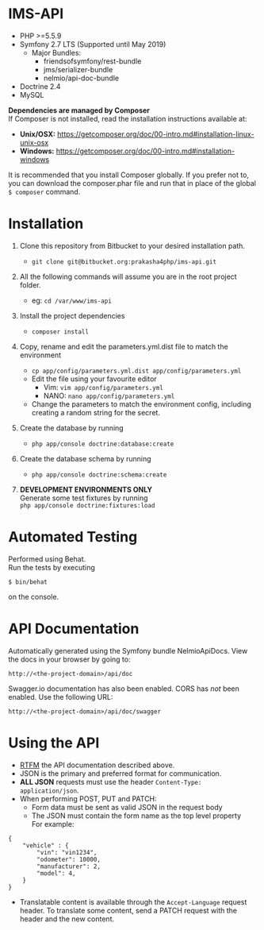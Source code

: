 IMS-API
=======
 - PHP >=5.5.9
 - Symfony 2.7 LTS (Supported until May 2019)
     - Major Bundles:
        - friendsofsymfony/rest-bundle
        - jms/serializer-bundle
        - nelmio/api-doc-bundle
 - Doctrine 2.4
 - MySQL  


**Dependencies are managed by Composer**  
If Composer is not installed, read the installation instructions available at:  

- **Unix/OSX:** <https://getcomposer.org/doc/00-intro.md#installation-linux-unix-osx>  
- **Windows:** <https://getcomposer.org/doc/00-intro.md#installation-windows>

It is recommended that you install Composer globally. If you prefer not to, you can download the composer.phar file and run that in place of the global `$ composer` command.

Installation
============
1. Clone this repository from Bitbucket to your desired installation path.
    - `git clone git@bitbucket.org:prakasha4php/ims-api.git`

2. All the following commands will assume you are in the root project folder.
    - eg: `cd /var/www/ims-api`

3. Install the project dependencies
    - `composer install`

4. Copy, rename and edit the parameters.yml.dist file to match the environment
    - `cp app/config/parameters.yml.dist app/config/parameters.yml`
    - Edit the file using your favourite editor
        - Vim: `vim app/config/parameters.yml`
        - NANO: `nano app/config/parameters.yml`
    - Change the parameters to match the environment config, including creating a random string for the secret.

5. Create the database by running
    - `php app/console doctrine:database:create`

6. Create the database schema by running
    - `php app/console doctrine:schema:create`

7. **DEVELOPMENT ENVIRONMENTS ONLY**  
   Generate some test fixtures by running  
   `php app/console doctrine:fixtures:load`



Automated Testing
=======
Performed using Behat.  
Run the tests by executing
```
$ bin/behat
```
on the console.

API Documentation
=================
Automatically generated using the Symfony bundle NelmioApiDocs.
View the docs in your browser by going to:
```
http://<the-project-domain>/api/doc
```

Swagger.io documentation has also been enabled. CORS has *not* been enabled.
Use the following URL:
```
http://<the-project-domain>/api/doc/swagger
```

Using the API
=============
 - [RTFM](http://en.wikipedia.org/wiki/RTFM) the API documentation described above.
 - JSON is the primary and preferred format for communication.
 - **ALL JSON** requests must use the header `Content-Type: application/json`.
 - When performing POST, PUT and PATCH:
    - Form data must be sent as valid JSON in the request body
    - The JSON must contain the form name as the top level property  
      For example:  
      
```
{
    "vehicle" : {
        "vin": "vin1234",
        "odometer": 10000,
        "manufacturer": 2,
        "model": 4,
    }
}
```

 - Translatable content is available through the `Accept-Language` request header.
 To translate some content, send a PATCH request with the header and the new content.







